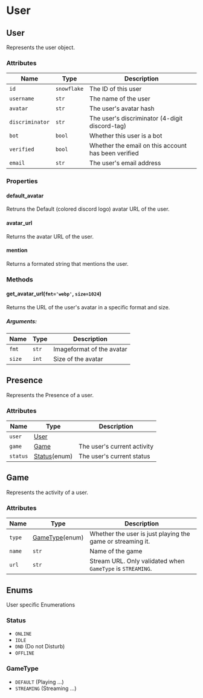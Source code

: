 # User

## User

Represents the user object.

### Attributes

Name | Type | Description
---- | ---- | -----------
`id` | `snowflake` | The ID of this user
`username` | `str` | The name of the user
`avatar` | `str` | The user's avatar hash
`discriminator` | `str` | The user's discriminator (4-digit discord-tag)
`bot` | `bool` | Whether this user is a bot
`verified` | `bool` | Whether the email on this account has been verified
`email` | `str` | The user's email address

### Properties

#### default\_avatar

Retruns the Default (colored discord logo) avatar URL of the user.

#### avatar\_url

Returns the avatar URL of the user.

#### mention

Returns a formated string that mentions the user.

### Methods

#### get\_avatar\_url(`fmt='webp'`, `size=1024`)

Returns the URL of the user's avatar in a specific format and size.

##### Arguments:
Name | Type | Description
---- | ---- | -----------
`fmt` | `str` | Imageformat of the avatar
`size` | `int` | Size of the avatar

## Presence

Represents the Presence of a user.

### Attributes

Name | Type | Description
---- | ---- | -----------
`user` | [User](USER.md#user-1) | 
`game` | [Game](USER.md#game) | The user's current activity
`status` | [Status](USER.md#status)(enum) | The user's current status

## Game

Represents the activity of a user.

### Attributes

Name | Type | Description
---- | ---- | -----------
`type` | [GameType](USER.md#gametype)(enum) | Whether the user is just playing the game or streaming it.
`name` | `str` | Name of the game
`url` | `str` | Stream URL. Only validated when `GameType` is `STREAMING`.

## Enums

User specific Enumerations

### Status

 * `ONLINE`
 * `IDLE`
 * `DND` (Do not Disturb)
 * `OFFLINE`

### GameType

 * `DEFAULT` (Playing ...)
 * `STREAMING` (Streaming ...)

